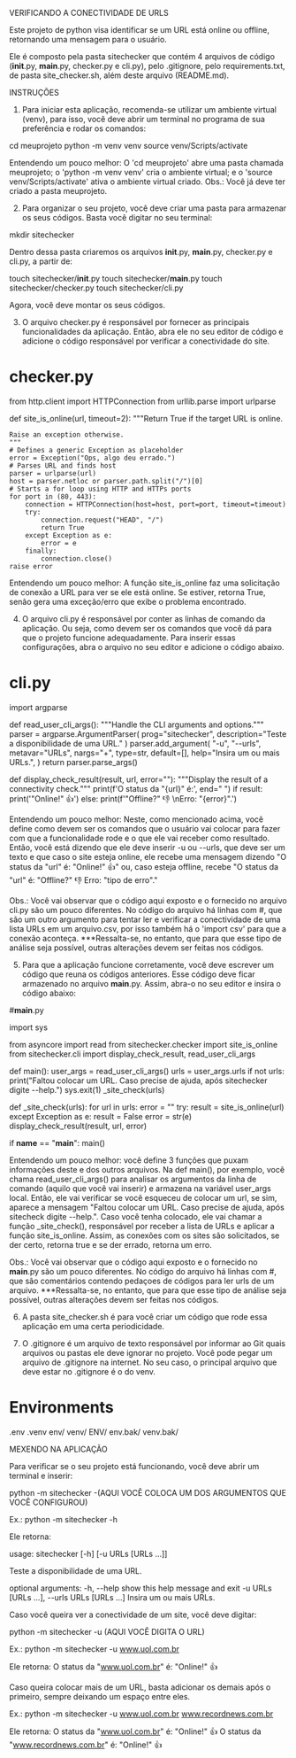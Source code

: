 VERIFICANDO A CONECTIVIDADE DE URLS

Este projeto de python visa identificar se um URL está online ou offline, retornando uma mensagem para o usuário.

Ele é composto pela pasta sitechecker que contém 4 arquivos de código (__init__.py, __main__.py, checker.py e cli.py), pelo .gitignore, pelo requirements.txt, de pasta site_checker.sh, além deste arquivo (README.md).


INSTRUÇÕES


1. Para iniciar esta aplicação, recomenda-se utilizar um ambiente virtual (venv), para isso, você deve abrir um terminal no programa de sua preferência e rodar os comandos:

cd meuprojeto
python -m venv venv
source venv/Scripts/activate

Entendendo um pouco melhor: O 'cd meuprojeto' abre uma pasta chamada meuprojeto; o 'python -m venv venv' cria o ambiente virtual; e o 'source venv/Scripts/activate' ativa o ambiente virtual criado.
Obs.: Você já deve ter criado a pasta meuprojeto.


2. Para organizar o seu projeto, você deve criar uma pasta para armazenar os seus códigos. Basta você digitar no seu terminal:

mkdir sitechecker

Dentro dessa pasta criaremos os arquivos __init__.py, __main__.py, checker.py e cli.py, a partir de:

touch sitechecker/__init__.py
touch sitechecker/__main__.py
touch sitechecker/checker.py
touch sitechecker/cli.py

Agora, você deve montar os seus códigos.


3. O arquivo checker.py é responsável por fornecer as principais funcionalidades da aplicação. Então, abra ele no seu editor de código e adicione o código responsável por verificar a conectividade do site.


# checker.py

from http.client import HTTPConnection
from urllib.parse import urlparse

def site_is_online(url, timeout=2):
    """Return True if the target URL is online.

    Raise an exception otherwise.
    """
    # Defines a generic Exception as placeholder
    error = Exception("Ops, algo deu errado.")
    # Parses URL and finds host
    parser = urlparse(url)
    host = parser.netloc or parser.path.split("/")[0]
    # Starts a for loop using HTTP and HTTPs ports
    for port in (80, 443):
        connection = HTTPConnection(host=host, port=port, timeout=timeout)
        try:
            connection.request("HEAD", "/")
            return True
        except Exception as e:
            error = e
        finally:
            connection.close()
    raise error


Entendendo um pouco melhor: 
A função site_is_online faz uma solicitação de conexão a URL para ver se ele está online. Se estiver, retorna True, senão gera uma exceção/erro que exibe o problema encontrado.


4. O arquivo cli.py é responsável por conter as linhas de comando da aplicação. Ou seja, como devem ser os comandos que você dá para que o projeto funcione adequadamente. Para inserir essas configurações, abra o arquivo no seu editor e adicione o código abaixo.


# cli.py

import argparse

def read_user_cli_args():
    """Handle the CLI arguments and options."""
    parser = argparse.ArgumentParser(
        prog="sitechecker", description="Teste a disponibilidade de uma URL."
    )
    parser.add_argument(
        "-u",
        "--urls",
        metavar="URLs",
        nargs="+",
        type=str,
        default=[],
        help="Insira um ou mais URLs.",
    )
    return parser.parse_args()
        
def display_check_result(result, url, error=""):
    """Display the result of a connectivity check."""
    print(f'O status da "{url}" é:', end=" ")
    if result:
        print('"Online!" 👍')
    else:
        print(f'"Offline?" 👎 \nErro: "{error}".')  


Entendendo um pouco melhor: Neste, como mencionado acima, você define como devem ser os comandos que o usuário vai colocar para fazer com que a funcionalidade rode e o que ele vai receber como resultado. Então, você está dizendo que ele deve inserir -u ou --urls, que deve ser um texto e que caso o site esteja online, ele recebe uma mensagem dizendo "O status da "url" é: "Online!" 👍" ou, caso esteja offline, recebe "O status da "url" é: "Offline?" 👎 Erro: "tipo de erro"."  

Obs.: Você vai observar que o código aqui exposto e o fornecido no arquivo cli.py são um pouco diferentes. No código do arquivo há linhas com #, que são um outro argumento para tentar ler e verificar a conectividade de uma lista URLs em um arquivo.csv, por isso também há o 'import csv' para que a conexão aconteça. ***Ressalta-se, no entanto, que para que esse tipo de análise seja possível, outras alterações devem ser feitas nos códigos.


5. Para que a aplicação funcione corretamente, você deve escrever um código que reuna os códigos anteriores. Esse código deve ficar armazenado no arquivo __main__.py. Assim, abra-o no seu editor e insira o código abaixo:


#__main__.py

import sys

from asyncore import read
from sitechecker.checker import site_is_online
from sitechecker.cli import display_check_result, read_user_cli_args

def main():
    user_args = read_user_cli_args()
    urls = user_args.urls
    if not urls:
        print("Faltou colocar um URL. Caso precise de ajuda, após sitechecker digite --help.")
        sys.exit(1)
    _site_check(urls)

def _site_check(urls):
    for url in urls:
        error = ""
        try:
            result = site_is_online(url)
        except Exception as e:
            result = False
            error = str(e)
        display_check_result(result, url, error)

if __name__ == "__main__":
    main()

Entendendo um pouco melhor: você define 3 funções que puxam informações deste e dos outros arquivos. Na def main(), por exemplo, você chama read_user_cli_args() para analisar os argumentos da linha de comando (aquilo que você vai inserir) e armazena na variável user_args local. Então, ele vai verificar se você esqueceu de colocar um url, se sim, aparece a mensagem "Faltou colocar um URL. Caso precise de ajuda, após sitecheck digite --help.". Caso você tenha colocado, ele vai chamar a função _site_check(), responsável por receber a lista de URLs e aplicar a função site_is_online. Assim, as conexões com os sites são solicitados, se der certo, retorna true e se der errado, retorna um erro.

Obs.: Você vai observar que o código aqui exposto e o fornecido no __main__.py são um pouco diferentes. No código do arquivo há linhas com #, que são comentários contendo pedaçoes de códigos para ler urls de um arquivo. ***Ressalta-se, no entanto, que para que esse tipo de análise seja possível, outras alterações devem ser feitas nos códigos.


6. A pasta site_checker.sh é para você criar um código que rode essa aplicação em uma certa periodicidade.


7. O .gitignore é um arquivo de texto responsável por informar ao Git quais arquivos ou pastas ele deve ignorar no projeto. Você pode pegar um arquivo de .gitignore na internet. No seu caso, o principal arquivo que deve estar no .gitignore é o do venv.


# Environments
.env
.venv
env/
venv/
ENV/
env.bak/
venv.bak/


MEXENDO NA APLICAÇÃO


Para verificar se o seu projeto está funcionando, você deve abrir um terminal e inserir:

python -m sitechecker -(AQUI VOCÊ COLOCA UM DOS ARGUMENTOS QUE VOCÊ CONFIGUROU)

Ex.:
python -m sitechecker -h

Ele retorna:

usage: sitechecker [-h] [-u URLs [URLs ...]]

Teste a disponibilidade de uma URL.

optional arguments:
  -h, --help            show this help message and exit
  -u URLs [URLs ...], --urls URLs [URLs ...]
                        Insira um ou mais URLs.

Caso você queira ver a conectividade de um site, você deve digitar:

python -m sitechecker -u (AQUI VOCÊ DIGITA O URL)

Ex.: 
python -m sitechecker -u www.uol.com.br

Ele retorna: 
O status da "www.uol.com.br" é: "Online!" 👍

Caso queira colocar mais de um URL, basta adicionar os demais após o primeiro, sempre deixando um espaço entre eles.

Ex.:
python -m sitechecker -u www.uol.com.br www.recordnews.com.br

Ele retorna: 
O status da "www.uol.com.br" é: "Online!" 👍
O status da "www.recordnews.com.br" é: "Online!" 👍